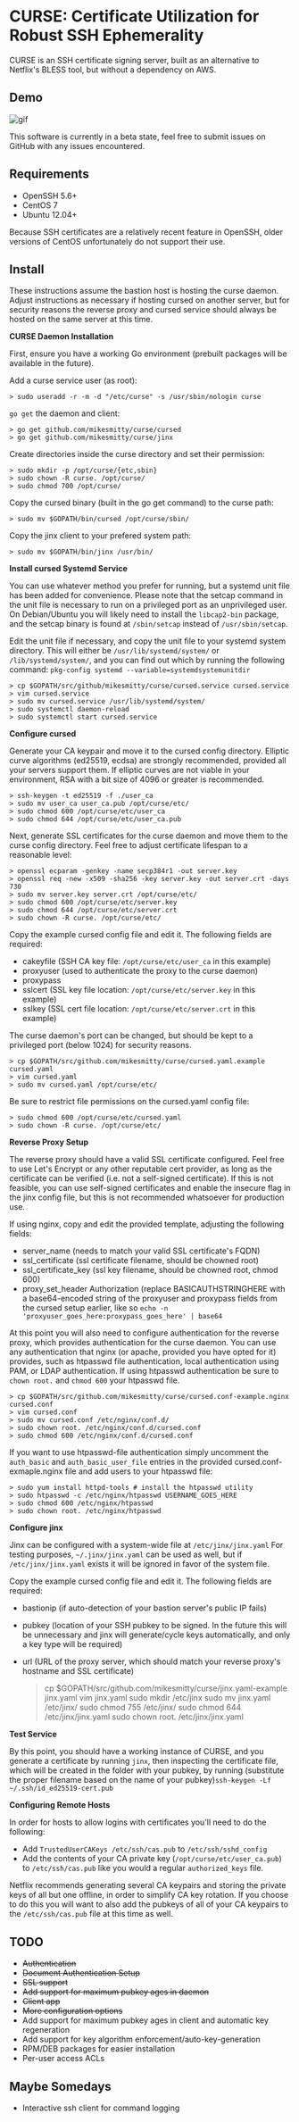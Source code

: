 # CURSE: Certificate Utilization for Robust SSH Ephemerality

CURSE is an SSH certificate signing server, built as an alternative to Netflix's BLESS tool, but without a dependency on AWS.

## Demo

![gif](http://i.imgur.com/UtDkYNo.gif)

This software is currently in a beta state, feel free to submit issues on GitHub with any issues encountered.

Requirements
------------
* OpenSSH 5.6+  
* CentOS 7
* Ubuntu 12.04+

Because SSH certificates are a relatively recent feature in OpenSSH, older versions of CentOS unfortunately do not support their use.

Install
-------
These instructions assume the bastion host is hosting the curse daemon. Adjust instructions as necessary if hosting cursed on another server, but for security reasons the reverse proxy and cursed service should always be hosted on the same server at this time.

**CURSE Daemon Installation**

First, ensure you have a working Go environment (prebuilt packages will be available in the future).

Add a curse service user (as root):

    > sudo useradd -r -m -d "/etc/curse" -s /usr/sbin/nologin curse

`go get` the daemon and client:

    > go get github.com/mikesmitty/curse/cursed
    > go get github.com/mikesmitty/curse/jinx

Create directories inside the curse directory and set their permission:

    > sudo mkdir -p /opt/curse/{etc,sbin}
    > sudo chown -R curse. /opt/curse/
    > sudo chmod 700 /opt/curse/

Copy the cursed binary (built in the go get command) to the curse path:

    > sudo mv $GOPATH/bin/cursed /opt/curse/sbin/

Copy the jinx client to your prefered system path:

    > sudo mv $GOPATH/bin/jinx /usr/bin/

**Install cursed Systemd Service**

You can use whatever method you prefer for running, but a systemd unit file has been added for convenience. Please note that the setcap command in the unit file is necessary to run on a privileged port as an unprivileged user. On Debian/Ubuntu you will likely need to install the `libcap2-bin` package, and the setcap binary is found at `/sbin/setcap` instead of `/usr/sbin/setcap`.

Edit the unit file if necessary, and copy the unit file to your systemd system directory. This will either be `/usr/lib/systemd/system/` or `/lib/systemd/system/`, and you can find out which by running the following command: `pkg-config systemd --variable=systemdsystemunitdir`

    > cp $GOPATH/src/github/mikesmitty/curse/cursed.service cursed.service
    > vim cursed.service
    > sudo mv cursed.service /usr/lib/systemd/system/
    > sudo systemctl daemon-reload
    > sudo systemctl start cursed.service

**Configure cursed**

Generate your CA keypair and move it to the cursed config directory. Elliptic curve algorithms (ed25519, ecdsa) are strongly recommended, provided all your servers support them. If elliptic curves are not viable in your environment, RSA with a bit size of 4096 or greater is recommended.

    > ssh-keygen -t ed25519 -f ./user_ca
    > sudo mv user_ca user_ca.pub /opt/curse/etc/
    > sudo chmod 600 /opt/curse/etc/user_ca
    > sudo chmod 644 /opt/curse/etc/user_ca.pub

Next, generate SSL certificates for the curse daemon and move them to the curse config directory. Feel free to adjust certificate lifespan to a reasonable level:

    > openssl ecparam -genkey -name secp384r1 -out server.key
    > openssl req -new -x509 -sha256 -key server.key -out server.crt -days 730
    > sudo mv server.key server.crt /opt/curse/etc/
    > sudo chmod 600 /opt/curse/etc/server.key
    > sudo chmod 644 /opt/curse/etc/server.crt
    > sudo chown -R curse. /opt/curse/etc/

Copy the example cursed config file and edit it. The following fields are required:
* cakeyfile (SSH CA key file: `/opt/curse/etc/user_ca` in this example)
* proxyuser (used to authenticate the proxy to the curse daemon)
* proxypass
* sslcert (SSL key file location: `/opt/curse/etc/server.key` in this example)
* sslkey (SSL cert file location: `/opt/curse/etc/server.crt` in this example)

The curse daemon's port can be changed, but should be kept to a privileged port (below 1024) for security reasons.

    > cp $GOPATH/src/github.com/mikesmitty/curse/cursed.yaml.example cursed.yaml
    > vim cursed.yaml
    > sudo mv cursed.yaml /opt/curse/etc/

Be sure to restrict file permissions on the cursed.yaml config file:

    > sudo chmod 600 /opt/curse/etc/cursed.yaml
    > sudo chown -R curse. /opt/curse/etc/

**Reverse Proxy Setup**

The reverse proxy should have a valid SSL certificate configured. Feel free to use Let's Encrypt or any other reputable cert provider, as long as the certificate can be verified (i.e. not a self-signed certificate). If this is not feasible, you can use self-signed certificates and enable the insecure flag in the jinx config file, but this is not recommended whatsoever for production use.

If using nginx, copy and edit the provided template, adjusting the following fields:
* server_name (needs to match your valid SSL certificate's FQDN)
* ssl_certificate (ssl certificate filename, should be chowned root)
* ssl_certificate_key (ssl key filename, should be chowned root, chmod 600)
* proxy_set_header Authorization (replace BASICAUTHSTRINGHERE with a base64-encoded string of the proxyuser and proxypass fields from the cursed setup earlier, like so `echo -n 'proxyuser_goes_here:proxypass_goes_here' | base64`

At this point you will also need to configure authentication for the reverse proxy, which provides authentication for the curse daemon. You can use any authentication that nginx (or apache, provided you have opted for it) provides, such as htpasswd file authentication, local authentication using PAM, or LDAP authentication. If using htpasswd authentication be sure to `chown root.` and `chmod 600` your htpasswd file.

    > cp $GOPATH/src/github.com/mikesmitty/curse/cursed.conf-example.nginx cursed.conf
    > vim cursed.conf
    > sudo mv cursed.conf /etc/nginx/conf.d/
    > sudo chown root. /etc/nginx/conf.d/cursed.conf
    > sudo chmod 600 /etc/nginx/conf.d/cursed.conf

If you want to use htpasswd-file authentication simply uncomment the `auth_basic` and `auth_basic_user_file` entries in the provided cursed.conf-exmaple.nginx file and add users to your htpasswd file:

    > sudo yum install httpd-tools # install the htpasswd utility
    > sudo htpasswd -c /etc/nginx/htpasswd USERNAME_GOES_HERE
    > sudo chmod 600 /etc/nginx/htpasswd
    > sudo chown root. /etc/nginx/htpasswd

**Configure jinx**

Jinx can be configured with a system-wide file at `/etc/jinx/jinx.yaml`
For testing purposes, `~/.jinx/jinx.yaml` can be used as well, but if `/etc/jinx/jinx.yaml` exists it will be ignored in favor of the system file.

Copy the example cursed config file and edit it. The following fields are required:
* bastionip (if auto-detection of your bastion server's public IP fails)
* pubkey (location of your SSH pubkey to be signed. In the future this will be unnecessary and jinx will generate/cycle keys automatically, and only a key type will be required)
* url (URL of the proxy server, which should match your reverse proxy's hostname and SSL certificate)

    > cp $GOPATH/src/github.com/mikesmitty/curse/jinx.yaml-example jinx.yaml
    > vim jinx.yaml
    > sudo mkdir /etc/jinx
    > sudo mv jinx.yaml /etc/jinx/
    > sudo chmod 755 /etc/jinx/
    > sudo chmod 644 /etc/jinx/jinx.yaml
    > sudo chown root. /etc/jinx/jinx.yaml

**Test Service**

By this point, you should have a working instance of CURSE, and you generate a certificate by running `jinx`, then inspecting the certificate file, which will be created in the folder with your pubkey, by running (substitute the proper filename based on the name of your pubkey)`ssh-keygen -Lf ~/.ssh/id_ed25519-cert.pub`

**Configuring Remote Hosts**

In order for hosts to allow logins with certificates you'll need to do the following:

* Add `TrustedUserCAKeys /etc/ssh/cas.pub` to `/etc/ssh/sshd_config`
* Add the contents of your CA private key (`/opt/curse/etc/user_ca.pub`) to `/etc/ssh/cas.pub` like you would a regular `authorized_keys` file.

Netflix recommends generating several CA keypairs and storing the private keys of all but one offline, in order to simplify CA key rotation. If you choose to do this you will want to also add the pubkeys of all of your CA keypairs to the `/etc/ssh/cas.pub` file at this time as well.

TODO
----
* ~~Authentication~~
* ~~Document Authentication Setup~~
* ~~SSL support~~
* ~~Add support for maximum pubkey ages in daemon~~
* ~~Client app~~
* ~~More configuration options~~
* Add support for maximum pubkey ages in client and automatic key regeneration
* Add support for key algorithm enforcement/auto-key-generation
* RPM/DEB packages for easier installation
* Per-user access ACLs

Maybe Somedays
--------------
* Interactive ssh client for command logging
